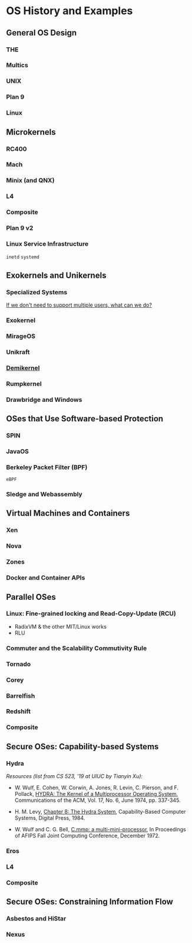 # OS History and Examples

## General OS Design

### THE

### Multics

### UNIX

### Plan 9

### Linux

## Microkernels

### RC400

### Mach

### Minix (and QNX)

### L4

### Composite

### Plan 9 v2

### Linux Service Infrastructure

`inetd`
`systemd`

## Exokernels and Unikernels

### Specialized Systems

[If we don't need to support multiple users, what can we do?](https://dl.acm.org/doi/pdf/10.1145/800215.806575)

### Exokernel

### MirageOS

### Unikraft

### [Demikernel](https://irenezhang.net/papers/demikernel-sosp21.pdf)

### Rumpkernel

### Drawbridge and Windows

## OSes that Use Software-based Protection

### SPIN

### JavaOS

### Berkeley Packet Filter (BPF)

`eBPF`

### Sledge and Webassembly

## Virtual Machines and Containers

### Xen

### Nova

### Zones

### Docker and Container APIs

## Parallel OSes

### Linux: Fine-grained locking and Read-Copy-Update (RCU)

- RadixVM & the other MIT/Linux works
- RLU

### Commuter and the Scalability Commutivity Rule

### Tornado

### Corey

### Barrelfish

### Redshift

### Composite

## Secure OSes: Capability-based Systems

### Hydra

*Resources (list from CS 523, '19 at UIUC by Tianyin Xu):*

- W. Wulf, E. Cohen, W. Corwin, A. Jones, R. Levin, C. Pierson, and F. Pollack, [HYDRA: The Kernel of a Multiprocessor Operating System](https://dl.acm.org/citation.cfm?id=364017), Communications of the ACM, Vol. 17, No. 6, June 1974, pp. 337-345.

- H. M. Levy, [Chapter 8: The Hydra System](https://homes.cs.washington.edu/~levy/capabook/Chapter6.pdf), Capability-Based Computer Systems, Digital Press, 1984.

- W. Wulf and C. G. Bell, [C.mmp: a multi-mini-processor](https://dl.acm.org/citation.cfm?id=1480098), In Proceedings of AFIPS Fall Joint Computing Conference, December 1972.

### Eros

### L4

### Composite

## Secure OSes: Constraining Information Flow

### Asbestos and HiStar

### Nexus
